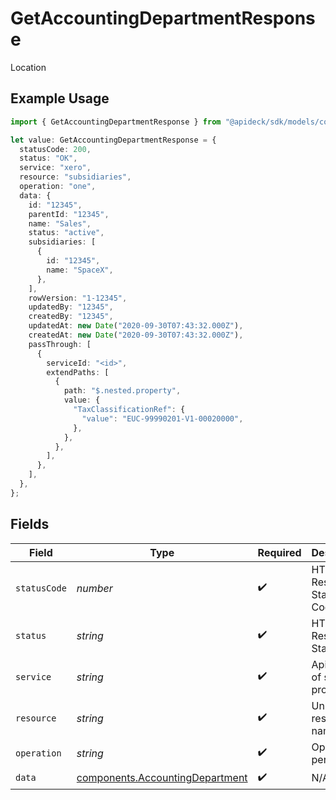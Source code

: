 # GetAccountingDepartmentResponse

Location

## Example Usage

```typescript
import { GetAccountingDepartmentResponse } from "@apideck/sdk/models/components";

let value: GetAccountingDepartmentResponse = {
  statusCode: 200,
  status: "OK",
  service: "xero",
  resource: "subsidiaries",
  operation: "one",
  data: {
    id: "12345",
    parentId: "12345",
    name: "Sales",
    status: "active",
    subsidiaries: [
      {
        id: "12345",
        name: "SpaceX",
      },
    ],
    rowVersion: "1-12345",
    updatedBy: "12345",
    createdBy: "12345",
    updatedAt: new Date("2020-09-30T07:43:32.000Z"),
    createdAt: new Date("2020-09-30T07:43:32.000Z"),
    passThrough: [
      {
        serviceId: "<id>",
        extendPaths: [
          {
            path: "$.nested.property",
            value: {
              "TaxClassificationRef": {
                "value": "EUC-99990201-V1-00020000",
              },
            },
          },
        ],
      },
    ],
  },
};
```

## Fields

| Field                                                                              | Type                                                                               | Required                                                                           | Description                                                                        | Example                                                                            |
| ---------------------------------------------------------------------------------- | ---------------------------------------------------------------------------------- | ---------------------------------------------------------------------------------- | ---------------------------------------------------------------------------------- | ---------------------------------------------------------------------------------- |
| `statusCode`                                                                       | *number*                                                                           | :heavy_check_mark:                                                                 | HTTP Response Status Code                                                          | 200                                                                                |
| `status`                                                                           | *string*                                                                           | :heavy_check_mark:                                                                 | HTTP Response Status                                                               | OK                                                                                 |
| `service`                                                                          | *string*                                                                           | :heavy_check_mark:                                                                 | Apideck ID of service provider                                                     | xero                                                                               |
| `resource`                                                                         | *string*                                                                           | :heavy_check_mark:                                                                 | Unified API resource name                                                          | subsidiaries                                                                       |
| `operation`                                                                        | *string*                                                                           | :heavy_check_mark:                                                                 | Operation performed                                                                | one                                                                                |
| `data`                                                                             | [components.AccountingDepartment](../../models/components/accountingdepartment.md) | :heavy_check_mark:                                                                 | N/A                                                                                |                                                                                    |